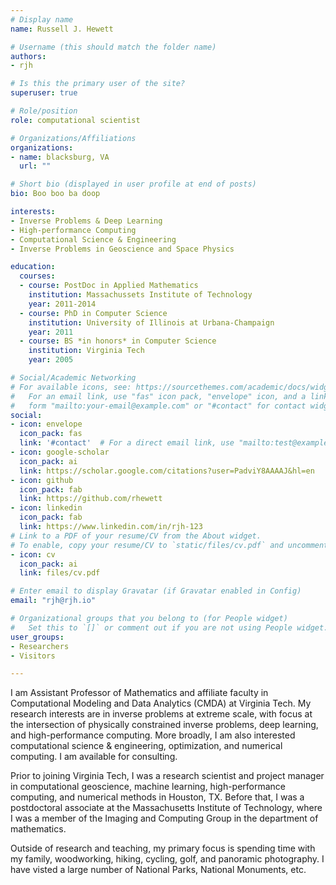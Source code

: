 ```yaml
---
# Display name
name: Russell J. Hewett

# Username (this should match the folder name)
authors:
- rjh

# Is this the primary user of the site?
superuser: true

# Role/position
role: computational scientist

# Organizations/Affiliations
organizations:
- name: blacksburg, VA
  url: ""

# Short bio (displayed in user profile at end of posts)
bio: Boo boo ba doop

interests:
- Inverse Problems & Deep Learning
- High-performance Computing
- Computational Science & Engineering
- Inverse Problems in Geoscience and Space Physics

education:
  courses:
  - course: PostDoc in Applied Mathematics
    institution: Massachussets Institute of Technology
    year: 2011-2014
  - course: PhD in Computer Science
    institution: University of Illinois at Urbana-Champaign
    year: 2011
  - course: BS *in honors* in Computer Science
    institution: Virginia Tech
    year: 2005

# Social/Academic Networking
# For available icons, see: https://sourcethemes.com/academic/docs/widgets/#icons
#   For an email link, use "fas" icon pack, "envelope" icon, and a link in the
#   form "mailto:your-email@example.com" or "#contact" for contact widget.
social:
- icon: envelope
  icon_pack: fas
  link: '#contact'  # For a direct email link, use "mailto:test@example.org".
- icon: google-scholar
  icon_pack: ai
  link: https://scholar.google.com/citations?user=PadviY8AAAAJ&hl=en
- icon: github
  icon_pack: fab
  link: https://github.com/rhewett
- icon: linkedin
  icon_pack: fab
  link: https://www.linkedin.com/in/rjh-123
# Link to a PDF of your resume/CV from the About widget.
# To enable, copy your resume/CV to `static/files/cv.pdf` and uncomment the lines below.  
- icon: cv
  icon_pack: ai
  link: files/cv.pdf

# Enter email to display Gravatar (if Gravatar enabled in Config)
email: "rjh@rjh.io"

# Organizational groups that you belong to (for People widget)
#   Set this to `[]` or comment out if you are not using People widget.  
user_groups:
- Researchers
- Visitors

---
```


I am Assistant Professor of Mathematics and affiliate faculty in Computational Modeling and Data Analytics (CMDA) at Virginia Tech.  My research interests are in inverse problems at extreme scale, with focus at the intersection of physically constrained inverse problems, deep learning, and high-performance computing.  More broadly, I am also interested computational science & engineering, optimization, and numerical computing.  I am available for consulting.

Prior to joining Virginia Tech, I was a research scientist and project manager in computational geoscience, machine learning, high-performance computing, and numerical methods in Houston, TX.  Before that, I was a postdoctoral associate at the Massachusetts Institute of Technology, where I was a member of the Imaging and Computing Group in the department of mathematics.

Outside of research and teaching, my primary focus is spending time with my family, woodworking, hiking, cycling, golf, and panoramic photography.  I have visted a large number of National Parks, National Monuments, etc.